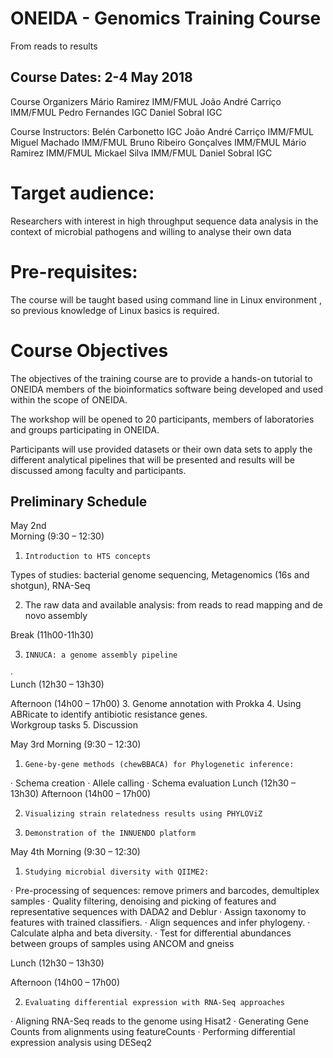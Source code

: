# ONEIDA - Genomics Training Course 
From reads to results

 
## Course Dates: 2-4 May 2018
 
Course Organizers
Mário Ramirez            IMM/FMUL
João André Carriço        IMM/FMUL
Pedro Fernandes         IGC
Daniel Sobral            IGC

Course Instructors:
Belén Carbonetto        IGC
João André Carriço        IMM/FMUL
Miguel Machado        IMM/FMUL
Bruno Ribeiro Gonçalves    IMM/FMUL
Mário Ramirez            IMM/FMUL
Mickael Silva            IMM/FMUL
Daniel Sobral            IGC
 
# Target audience:
Researchers with interest in high throughput sequence data analysis in the context of microbial pathogens and willing to analyse their own data
 
# Pre-requisites:
The course will be taught based using command line in Linux environment , so previous knowledge of Linux basics is required.

# Course Objectives
 
The objectives of the training course are to provide a hands-on tutorial to ONEIDA members of the bioinformatics software being developed and used within the scope of ONEIDA.
 
The workshop will be opened to 20 participants, members of laboratories and groups participating in ONEIDA.
 
Participants will use provided datasets or their own data sets to apply the different analytical pipelines that will be presented and results will be discussed among faculty and participants. 
 
## Preliminary Schedule
 
May 2nd              
Morning  (9:30 – 12:30)
1.     Introduction to HTS concepts
Types of studies: bacterial genome sequencing, Metagenomics (16s and shotgun), RNA-Seq

2. The raw data and available analysis: from reads to read mapping and de novo assembly  

Break (11h00-11h30)

3.     INNUCA: a genome assembly pipeline
·       
Lunch (12h30 – 13h30)

Afternoon (14h00 – 17h00)
3.     Genome annotation with Prokka
4.     Using ABRicate to identify antibiotic resistance genes.   
  Workgroup tasks
5.     Discussion
  
May 3rd 
Morning  (9:30 – 12:30)

1.     Gene-by-gene methods (chewBBACA) for Phylogenetic inference:
·      Schema creation
·      Allele calling
·      Schema evaluation
Lunch (12h30 – 13h30)
Afternoon (14h00 – 17h00)

2.     Visualizing strain relatedness results using PHYLOViZ
3.     Demonstration of the INNUENDO platform

May 4th
Morning  (9:30 – 12:30)
 
1.     Studying microbial diversity with QIIME2:
·      Pre-processing of sequences: remove primers and barcodes, demultiplex
samples
·      Quality filtering, denoising and picking of features and representative
sequences with DADA2 and Deblur
·      Assign taxonomy to features with trained classifiers.
·      Align sequences and infer phylogeny.
·      Calculate alpha and beta diversity.
·      Test for differential abundances between groups of samples using ANCOM and gneiss

Lunch (12h30 – 13h30)

Afternoon (14h00 – 17h00)

2.     Evaluating differential expression with RNA-Seq approaches
·       Aligning RNA-Seq reads to the genome using Hisat2
·       Generating Gene Counts from alignments using featureCounts
· Performing differential expression analysis using DESeq2

